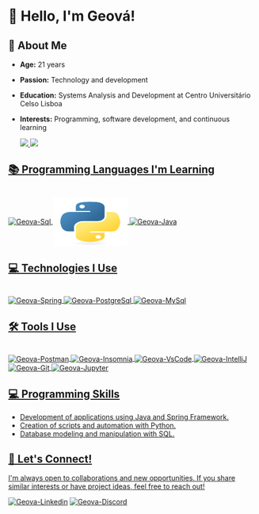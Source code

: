 # 👋 Hello, I'm Geová!

## 📝 About Me
- **Age:** 21 years
- **Passion:** Technology and development
- **Education:** Systems Analysis and Development at Centro Universitário Celso Lisboa
- **Interests:** Programming, software development, and continuous learning
  
  <div>
    <a href="https://github.com/Geova20">
    <img height=250cm src="https://github-readme-stats.vercel.app/api?username=Geova20&show=reviews,discussions_started,discussions_answered,prs_merged,prs_merged_percentage&show_icons=true&theme=radical">
    <img height=250cm src="https://github-readme-stats.vercel.app/api/top-langs/?username=Geova20&layout=donut">  
  </div>
    
## 📚 Programming Languages I'm Learning

<div style="display: inline_block"><br>
  <img align="center" alt="Geova-Sql" height="100" width="30%" src="https://cdn.jsdelivr.net/gh/devicons/devicon@latest/icons/sqldeveloper/sqldeveloper-original.svg">
  <img align="center" alt="Geova-Python" height="100" width="30%" src="https://raw.githubusercontent.com/devicons/devicon/master/icons/python/python-original.svg">
  <img align="center" alt="Geova-Java" height="100" width="30%" src="https://cdn.jsdelivr.net/gh/devicons/devicon@latest/icons/java/java-original-wordmark.svg">
</div>

## 💻 Technologies I Use

<div style="display: inline_block"><br>
  <img align="center" alt="Geova-Spring" height="100" width="30%" src="https://cdn.jsdelivr.net/gh/devicons/devicon@latest/icons/spring/spring-original.svg">
  <img align="center" alt="Geova-PostgreSql" height="100" width="30%" src="https://cdn.jsdelivr.net/gh/devicons/devicon@latest/icons/postgresql/postgresql-original.svg">
  <img align="center" alt="Geova-MySql" height="100" width="30%" src="https://cdn.jsdelivr.net/gh/devicons/devicon@latest/icons/mysql/mysql-original.svg">
</div>

## 🛠️ Tools I Use
<div style="display: inline_block"><br>
  <img align="center" alt="Geova-Postman" height="100" width="15%" src="https://cdn.jsdelivr.net/gh/devicons/devicon@latest/icons/postman/postman-original.svg">
  <img align="center" alt="Geova-Insomnia" height="100" width="15%" src="https://cdn.jsdelivr.net/gh/devicons/devicon@latest/icons/insomnia/insomnia-original.svg">
  <img align="center" alt="Geova-VsCode" height="100" width="15%" src="https://cdn.jsdelivr.net/gh/devicons/devicon@latest/icons/visualstudio/visualstudio-original.svg">
  <img align="center" alt="Geova-IntelliJ" height="100" width="15%" src="https://cdn.jsdelivr.net/gh/devicons/devicon@latest/icons/intellij/intellij-original.svg">
  <img align="center" alt="Geova-Git" height="100" width="15%" src="https://cdn.jsdelivr.net/gh/devicons/devicon@latest/icons/git/git-original.svg">
  <img align="center" alt="Geova-Jupyter" height="100" width="15%" src="https://cdn.jsdelivr.net/gh/devicons/devicon@latest/icons/jupyter/jupyter-original.svg">
</div>

## 💻 Programming Skills
- Development of applications using Java and Spring Framework.
- Creation of scripts and automation with Python.
- Database modeling and manipulation with SQL.

## 🤝 Let's Connect!
I'm always open to collaborations and new opportunities. If you share similar interests or have project ideas, feel free to reach out!

<div>
  <a href="https://www.linkedin.com/in/geova-junior-hermenegildo" target="_blank"><img alt="Geova-Linkedin" height="30" src="https://img.shields.io/badge/LinkedIn-0077B5?style=for-the-badge&logo=linkedin&logoColor=white" target="_blank"></a>
  <a href="https://discord.com/users/geovajh" target="_blank"><img alt="Geova-Discord" height="30" src="https://img.shields.io/badge/Discord-7289DA?style=for-the-badge&logo=discord&logoColor=white" target="_blank"></a>
</div>
